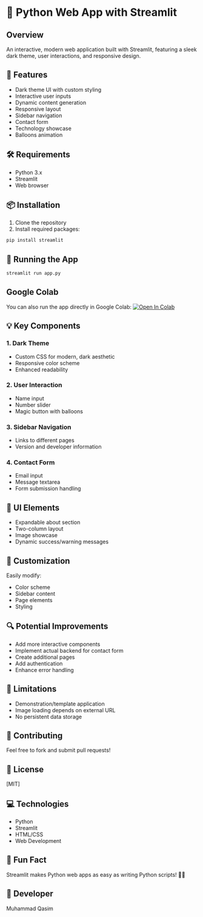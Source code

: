 # 🚀 Python Web App with Streamlit

## Overview
An interactive, modern web application built with Streamlit, featuring a sleek dark theme, user interactions, and responsive design.

## 🌟 Features
- Dark theme UI with custom styling
- Interactive user inputs
- Dynamic content generation
- Responsive layout
- Sidebar navigation
- Contact form
- Technology showcase
- Balloons animation

## 🛠 Requirements
- Python 3.x
- Streamlit
- Web browser

## 📦 Installation
1. Clone the repository
2. Install required packages:
```bash
pip install streamlit
```

## 🚀 Running the App
```bash
streamlit run app.py
```

## Google Colab
You can also run the app directly in Google Colab:
[![Open In Colab](https://colab.research.google.com/assets/colab-badge.svg)](https://colab.research.google.com/drive/1oospjh5owUGbvbYWWWLYVvwbQMyuaboh)

## 💡 Key Components

### 1. Dark Theme
- Custom CSS for modern, dark aesthetic
- Responsive color scheme
- Enhanced readability

### 2. User Interaction
- Name input
- Number slider
- Magic button with balloons

### 3. Sidebar Navigation
- Links to different pages
- Version and developer information

### 4. Contact Form
- Email input
- Message textarea
- Form submission handling

## 🎨 UI Elements
- Expandable about section
- Two-column layout
- Image showcase
- Dynamic success/warning messages

## 📝 Customization
Easily modify:
- Color scheme
- Sidebar content
- Page elements
- Styling

## 🔍 Potential Improvements
- Add more interactive components
- Implement actual backend for contact form
- Create additional pages
- Add authentication
- Enhance error handling

## 📌 Limitations
- Demonstration/template application
- Image loading depends on external URL
- No persistent data storage

## 🤝 Contributing
Feel free to fork and submit pull requests!

## 📜 License
[MIT]

## 💻 Technologies
- Python
- Streamlit
- HTML/CSS
- Web Development

## 🌈 Fun Fact
Streamlit makes Python web apps as easy as writing Python scripts! 🐍✨

## 👤 Developer
Muhammad Qasim
```

